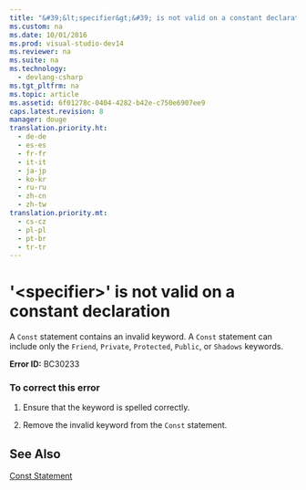 ```yaml
---
title: "&#39;&lt;specifier&gt;&#39; is not valid on a constant declaration"
ms.custom: na
ms.date: 10/01/2016
ms.prod: visual-studio-dev14
ms.reviewer: na
ms.suite: na
ms.technology: 
  - devlang-csharp
ms.tgt_pltfrm: na
ms.topic: article
ms.assetid: 6f01278c-0404-4282-b42e-c750e6907ee9
caps.latest.revision: 8
manager: douge
translation.priority.ht: 
  - de-de
  - es-es
  - fr-fr
  - it-it
  - ja-jp
  - ko-kr
  - ru-ru
  - zh-cn
  - zh-tw
translation.priority.mt: 
  - cs-cz
  - pl-pl
  - pt-br
  - tr-tr
---
```

# &#39;&lt;specifier&gt;&#39; is not valid on a constant declaration
A `Const` statement contains an invalid keyword. A `Const` statement can include only the `Friend`, `Private`, `Protected`, `Public`, or `Shadows` keywords.  
  
 **Error ID:** BC30233  
  
### To correct this error  
  
1.  Ensure that the keyword is spelled correctly.  
  
2.  Remove the invalid keyword from the `Const` statement.  
  
## See Also  
 [Const Statement](../Topic/Const%20Statement%20\(Visual%20Basic\).md)